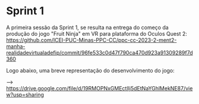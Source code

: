 # Sprint 1

A primeira sessão da Sprint 1, se resulta na entrega do começo da produção do jogo "Fruit Ninja" em VR para plataforma do Oculos Quest 2:
https://github.com/ICEI-PUC-Minas-PPC-CC/ppc-cc-2023-2-ment2-manha-realidadevirtualadefip/commit/96fe533c0d47f790ca470d923a91309289f7d360

Logo abaixo, uma breve representação do desenvolvimento do jogo:

--> https://drive.google.com/file/d/19RMOPNxGMEctlIj5dEtNaYGhlMekNE87/view?usp=sharing

